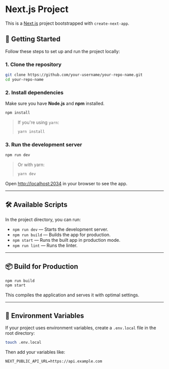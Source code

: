 
# Next.js Project

This is a [Next.js](https://nextjs.org/) project bootstrapped with `create-next-app`.

## 🚀 Getting Started

Follow these steps to set up and run the project locally:

### 1. Clone the repository

```bash
git clone https://github.com/your-username/your-repo-name.git
cd your-repo-name
```

### 2. Install dependencies

Make sure you have **Node.js** and **npm** installed.

```bash
npm install
```

> If you're using `yarn`:
>
> ```bash
> yarn install
> ```

### 3. Run the development server

```bash
npm run dev
```

> Or with yarn:
>
> ```bash
> yarn dev
> ```

Open [http://localhost:2034](http://localhost:2034) in your browser to see the app.

---

## 🛠️ Available Scripts

In the project directory, you can run:

- `npm run dev` — Starts the development server.
- `npm run build` — Builds the app for production.
- `npm start` — Runs the built app in production mode.
- `npm run lint` — Runs the linter.

---

## 📦 Build for Production

```bash
npm run build
npm start
```

This compiles the application and serves it with optimal settings.

---

## 🧩 Environment Variables

If your project uses environment variables, create a `.env.local` file in the root directory:

```bash
touch .env.local
```

Then add your variables like:

```
NEXT_PUBLIC_API_URL=https://api.example.com
```
